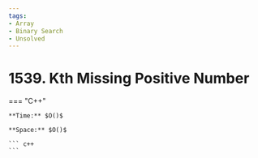 ```yaml
---
tags:
- Array
- Binary Search
- Unsolved
---
```



# 1539. Kth Missing Positive Number

=== "C++"

    **Time:** $O()$

    **Space:** $O()$

    ``` c++
    ```